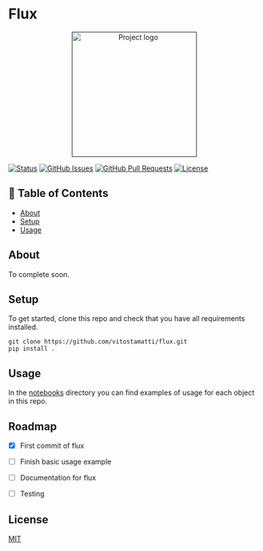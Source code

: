 # Flux

<p align="center">
  <a href="" rel="noopener">
 <img width=250px src="figure/flux.png" alt="Project logo"></a>
</p>

[![Status](https://img.shields.io/badge/status-active-success.svg)]()
[![GitHub Issues](https://img.shields.io/github/issues/vitostamatti/flux.svg)](https://github.com/vitostamatti/flux/issues)
[![GitHub Pull Requests](https://img.shields.io/github/issues-pr/vitostamatti/flux.svg)](https://github.com/vitostamatti/flux/pulls)
[![License](https://img.shields.io/badge/license-MIT-blue.svg)](/LICENSE)

## 📝 Table of Contents


- [About](#about)
- [Setup](#setup)
- [Usage](#usage)



## About <a name = "about"></a>

To complete soon.

## Setup <a name = "setup"></a>

To get started, clone this repo and check that you have all requirements installed.

```
git clone https://github.com/vitostamatti/flux.git
pip install .
``` 

## Usage <a name = "usage"></a>

In the [notebooks](/notebooks/) directory you can find examples of
usage for each object in this repo.


## Roadmap

- [X] First commit of flux
- [ ] Finish basic usage example
- [ ] Documentation for flux
- [ ] Testing


## License
[MIT](LICENSE.txt)